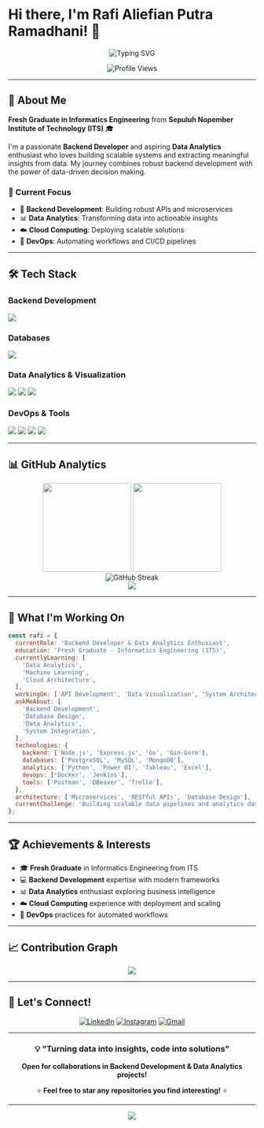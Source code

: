 # Hi there, I'm Rafi Aliefian Putra Ramadhani! 👋

<div align="center">
  <img src="https://readme-typing-svg.herokuapp.com?font=Fira+Code&size=22&duration=3000&pause=1000&color=36BCF7&center=true&vCenter=true&width=440&lines=Backend+Developer;Data+Analytics+Enthusiast;Fresh+Graduate;Always+Learning!" alt="Typing SVG" />
</div>

<p align="center">
  <img src="https://komarev.com/ghpvc/?username=rafifiaan&color=36BCF7&style=flat-square&label=Profile+Views" alt="Profile Views" />
</p>

---

## 🚀 About Me

**Fresh Graduate in Informatics Engineering** from **Sepuluh Nopember Institute of Technology (ITS)** 🎓

I'm a passionate **Backend Developer** and aspiring **Data Analytics** enthusiast who loves building scalable systems and extracting meaningful insights from data. My journey combines robust backend development with the power of data-driven decision making.

### 🎯 Current Focus

- 🔧 **Backend Development**: Building robust APIs and microservices
- 📊 **Data Analytics**: Transforming data into actionable insights
- ☁️ **Cloud Computing**: Deploying scalable solutions
- 🤖 **DevOps**: Automating workflows and CI/CD pipelines

---

## 🛠️ Tech Stack

### **Backend Development**

<p align="left">
  <img src="https://skillicons.dev/icons?i=js,nodejs,express,go,python" />
</p>

### **Databases**

<p align="left">
  <img src="https://skillicons.dev/icons?i=mysql,postgresql,mongodb" />
</p>

### **Data Analytics & Visualization**

<p align="left">
  <img src="https://img.shields.io/badge/Power_BI-F2C811?style=for-the-badge&logo=powerbi&logoColor=black" />
  <img src="https://img.shields.io/badge/Tableau-E97627?style=for-the-badge&logo=tableau&logoColor=white" />
  <img src="https://img.shields.io/badge/Excel-217346?style=for-the-badge&logo=microsoft-excel&logoColor=white" />
</p>

### **DevOps & Tools**

<p align="left">
  <img src="https://skillicons.dev/icons?i=docker,jenkins" />
  <img src="https://img.shields.io/badge/Postman-FF6C37?style=for-the-badge&logo=postman&logoColor=white" />
  <img src="https://img.shields.io/badge/DBeaver-2B2B2B?style=for-the-badge&logo=dbeaver&logoColor=white" />
  <img src="https://img.shields.io/badge/Trello-0052CC?style=for-the-badge&logo=trello&logoColor=white" />
</p>

---

## 📊 GitHub Analytics

<div align="center">
  <img height="180em" src="https://github-readme-stats.vercel.app/api?username=rafifiaan&show_icons=true&theme=tokyonight&include_all_commits=true&count_private=true"/>
  <img height="180em" src="https://github-readme-stats.vercel.app/api/top-langs/?username=rafifiaan&layout=compact&langs_count=7&theme=tokyonight"/>
</div>

<div align="center">
  <img src="https://github-readme-streak-stats.herokuapp.com/?user=rafifiaan&theme=tokyonight" alt="GitHub Streak" />
</div>

<div align="center">
  <img src="https://github-profile-summary-cards.vercel.app/api/cards/profile-details?username=rafifiaan&theme=tokyonight" />
</div>

---

## 🎯 What I'm Working On

```javascript
const rafi = {
  currentRole: 'Backend Developer & Data Analytics Enthusiast',
  education: 'Fresh Graduate - Informatics Engineering (ITS)',
  currentlyLearning: [
    'Data Analytics',
    'Machine Learning',
    'Cloud Architecture',
  ],
  workingOn: ['API Development', 'Data Visualization', 'System Architecture'],
  askMeAbout: [
    'Backend Development',
    'Database Design',
    'Data Analytics',
    'System Integration',
  ],
  technologies: {
    backend: ['Node.js', 'Express.js', 'Go', 'Gin-Gorm'],
    databases: ['PostgreSQL', 'MySQL', 'MongoDB'],
    analytics: ['Python', 'Power BI', 'Tableau', 'Excel'],
    devops: ['Docker', 'Jenkins'],
    tools: ['Postman', 'DBeaver', 'Trello'],
  },
  architecture: ['Microservices', 'RESTful APIs', 'Database Design'],
  currentChallenge: 'Building scalable data pipelines and analytics dashboards',
};
```

---

## 🏆 Achievements & Interests

- 🎓 **Fresh Graduate** in Informatics Engineering from ITS
- 💻 **Backend Development** expertise with modern frameworks
- 📊 **Data Analytics** enthusiast exploring business intelligence
- ☁️ **Cloud Computing** experience with deployment and scaling
- 🔄 **DevOps** practices for automated workflows

---

## 📈 Contribution Graph

<div align="center">
  <img src="https://github-readme-activity-graph.vercel.app/graph?username=rafifiaan&theme=tokyo-night&hide_border=true" />
</div>

---

## 🤝 Let's Connect!

<div align="center">
  
[![LinkedIn](https://img.shields.io/badge/LinkedIn-0077B5?style=for-the-badge&logo=linkedin&logoColor=white)](https://www.linkedin.com/in/rafifiaanpr/)
[![Instagram](https://img.shields.io/badge/Instagram-E4405F?style=for-the-badge&logo=instagram&logoColor=white)](https://www.instagram.com/rafifiaan/)
[![Gmail](https://img.shields.io/badge/Gmail-D14836?style=for-the-badge&logo=gmail&logoColor=white)](mailto:rafialiefian03@gmail.com)

</div>

---

<div align="center">
  
### 💡 "Turning data into insights, code into solutions"

**Open for collaborations in Backend Development & Data Analytics projects!**

⭐ **Feel free to star any repositories you find interesting!** ⭐

</div>

---

<div align="center">
  <img src="https://quotes-github-readme.vercel.app/api?type=horizontal&theme=tokyonight" />
</div>
